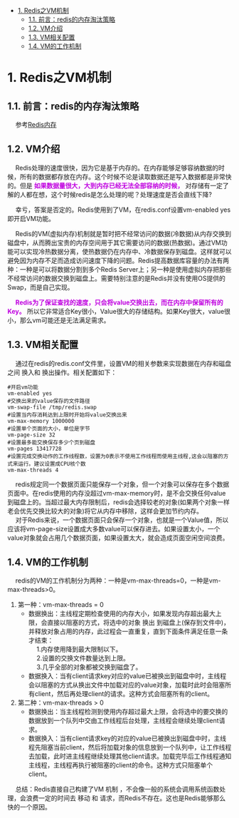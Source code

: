

<!-- TOC -->

- [1. Redis之VM机制](#1-redis之vm机制)
    - [1.1. 前言：redis的内存淘汰策略](#11-前言redis的内存淘汰策略)
    - [1.2. VM介绍](#12-vm介绍)
    - [1.3. VM相关配置](#13-vm相关配置)
    - [1.4. VM的工作机制](#14-vm的工作机制)

<!-- /TOC -->

# 1. Redis之VM机制
<!--
Redis之VM机制
https://www.codenong.com/cs106843764/
https://blog.csdn.net/weixin_43618070/article/details/83894031
-->
## 1.1. 前言：redis的内存淘汰策略
&emsp; 参考[Redis内存](/docs/microService/Redis/RedisEliminate.md)  

## 1.2. VM介绍
&emsp; Redis处理的速度很快，因为它是基于内存的。在内存能够足够容纳数据的时候，所有的数据都存放在内存。这个时候不论是读取数据还是写入数据都是非常快的。但是 **<font color = "clime">如果数据量很大，大到内存已经无法全部容纳的时候，</font>** 对存储有一定了解的人都在想，这个时候redis是怎么处理的呢？处理速度是否会直线下降?  

&emsp; 幸亏，答案是否定的。Redis使用到了VM，在redis.conf设置vm-enabled yes即开启VM功能。  

&emsp; Redis的VM(虚拟内存)机制就是暂时把不经常访问的数据(冷数据)从内存交换到磁盘中，从而腾出宝贵的内存空间用于其它需要访问的数据(热数据)。通过VM功能可以实现冷热数据分离，使热数据仍在内存中、冷数据保存到磁盘。这样就可以避免因为内存不足而造成访问速度下降的问题。Redis提高数据库容量的办法有两种：一种是可以将数据分割到多个Redis Server上；另一种是使用虚拟内存把那些不经常访问的数据交换到磁盘上。需要特别注意的是Redis并没有使用OS提供的Swap，而是自己实现。  

&emsp; **<font color = "clime">Redis为了保证查找的速度，只会将value交换出去，而在内存中保留所有的Key。</font>** 所以它非常适合Key很小，Value很大的存储结构。如果Key很大，value很小，那么vm可能还是无法满足需求。   

## 1.3. VM相关配置  
&emsp; 通过在redis的redis.conf文件里，设置VM的相关参数来实现数据在内存和磁盘之间 换入和 换出操作。相关配置如下：  
```text	
#开启vm功能
vm-enabled yes
#交换出来的value保存的文件路径
vm-swap-file /tmp/redis.swap
#设置当内存消耗达到上限时开始将value交换出来
vm-max-memory 1000000
#设置单个页面的大小，单位是字节
vm-page-size 32
#设置最多能交换保存多少个页到磁盘
vm-pages 13417728
#设置完成交换动作的工作线程数，设置为0表示不使用工作线程而使用主线程,这会以阻塞的方式来运行。建议设置成CPU核个数
vm-max-threads 4
```
&emsp; redis规定同一个数据页面只能保存一个对象，但一个对象可以保存在多个数据页面中。在redis使用的内存没超过vm-max-memory时，是不会交换任何value到磁盘上的。当超过最大内存限制后，redis会选择较老的对象(如果两个对象一样老会优先交换比较大的对象)将它从内存中移除，这样会更加节约内存。  
&emsp; 对于Redis来说，一个数据页面只会保存一个对象，也就是一个Value值，所以应该将vm-page-size设置成大多数value可以保存进去。如果设置太小，一个value对象就会占用几个数据页面，如果设置太大，就会造成页面空闲空间浪费。   

## 1.4. VM的工作机制  
&emsp; redis的VM的工作机制分为两种：一种是vm-max-threads=0，一种是vm-max-threads>0。  

1. 第一种：vm-max-threads = 0
    * 数据换出：主线程定期检查使用的内存大小，如果发现内存超出最大上限，会直接以阻塞的方式，将选中的对象 换出 到磁盘上(保存到文件中)，并释放对象占用的内存，此过程会一直重复，直到下面条件满足任意一条才结束：  
    &emsp; 1.内存使用降到最大限制以下。  
    &emsp; 2.设置的交换文件数量达到上限。  
    &emsp; 3.几乎全部的对象都被交换到磁盘了。  
    * 数据换入：当有client请求key对应的value已被换出到磁盘中时，主线程会以阻塞的方式从换出文件中加载对应的value对象，加载时此时会阻塞所有client，然后再处理client的请求。这种方式会阻塞所有的client。
2. 第二种：vm-max-threads > 0
    * 数据换出：当主线程检测到使用内存超过最大上限，会将选中的要交换的数据放到一个队列中交由工作线程后台处理，主线程会继续处理client请求。  
    * 数据换入：当有client请求key的对应的value已被换出到磁盘中时，主线程先阻塞当前client，然后将加载对象的信息放到一个队列中，让工作线程去加载，此时进主线程继续处理其他client请求。加载完毕后工作线程通知主线程，主线程再执行被阻塞的client的命令。这种方式只阻塞单个client。  

&emsp; 总结：Redis直接自己构建了VM 机制 ，不会像一般的系统会调用系统函数处理，会浪费一定的时间去 移动 和 请求，而Redis不存在。这也是Redis能够那么快的一个原因。   
